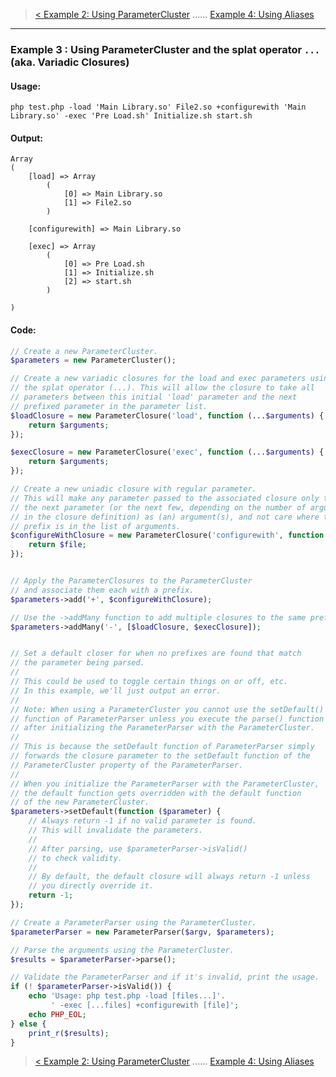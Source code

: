 > [< Example 2: Using ParameterCluster](https://github.com/nathan-fiscaletti/parameterparser/blob/master/examples/Example2.md) ...... [Example 4: Using Aliases](https://github.com/nathan-fiscaletti/parameterparser/blob/master/examples/Example4.md)

----
### Example 3 : Using ParameterCluster and the splat operator `...` (aka. Variadic Closures)

#### Usage: 
    php test.php -load 'Main Library.so' File2.so +configurewith 'Main Library.so' -exec 'Pre Load.sh' Initialize.sh start.sh
#### Output:
    Array
    (
        [load] => Array
            (
                [0] => Main Library.so
                [1] => File2.so
            )

        [configurewith] => Main Library.so

        [exec] => Array
            (
                [0] => Pre Load.sh
                [1] => Initialize.sh
                [2] => start.sh
            )

    )
#### Code:
```php
// Create a new ParameterCluster.
$parameters = new ParameterCluster();

// Create a new variadic closures for the load and exec parameters using
// the splat operator (...). This will allow the closure to take all
// parameters between this initial 'load' parameter and the next 
// prefixed parameter in the parameter list.
$loadClosure = new ParameterClosure('load', function (...$arguments) {
    return $arguments;
});

$execClosure = new ParameterClosure('exec', function (...$arguments) {
    return $arguments;
});

// Create a new uniadic closure with regular parameter.
// This will make any parameter passed to the associated closure only take
// the next parameter (or the next few, depending on the number of arguments
// in the closure definition) as (an) argument(s), and not care where the next 
// prefix is in the list of arguments.
$configureWithClosure = new ParameterClosure('configurewith', function ($file) {
    return $file;
});


// Apply the ParameterClosures to the ParameterCluster
// and associate them each with a prefix.
$parameters->add('+', $configureWithClosure);

// Use the ->addMany function to add multiple closures to the same prefix.
$parameters->addMany('-', [$loadClosure, $execClosure]);


// Set a default closer for when no prefixes are found that match
// the parameter being parsed. 
// 
// This could be used to toggle certain things on or off, etc.
// In this example, we'll just output an error.
// 
// Note: When using a ParameterCluster you cannot use the setDefault()
// function of ParameterParser unless you execute the parse() function
// after initializing the ParameterParser with the ParameterCluster.
// 
// This is because the setDefault function of ParameterParser simply
// forwards the closure parameter to the setDefault function of the
// ParameterCluster property of the ParameterParser.
// 
// When you initialize the ParameterParser with the ParameterCluster,
// the default function gets overridden with the default function 
// of the new ParameterCluster. 
$parameters->setDefault(function ($parameter) {
    // Always return -1 if no valid parameter is found.
    // This will invalidate the parameters.
    // 
    // After parsing, use $parameterParser->isValid()
    // to check validity.
    // 
    // By default, the default closure will always return -1 unless
    // you directly override it.
    return -1;
});

// Create a ParameterParser using the ParameterCluster.
$parameterParser = new ParameterParser($argv, $parameters);

// Parse the arguments using the ParameterCluster.
$results = $parameterParser->parse();

// Validate the ParameterParser and if it's invalid, print the usage.
if (! $parameterParser->isValid()) {
    echo 'Usage: php test.php -load [files...]'.
         ' -exec [...files] +configurewith [file]';
    echo PHP_EOL;
} else {
    print_r($results);
}

```
> [< Example 2: Using ParameterCluster](https://github.com/nathan-fiscaletti/parameterparser/blob/master/examples/Example2.md) ...... [Example 4: Using Aliases](https://github.com/nathan-fiscaletti/parameterparser/blob/master/examples/Example4.md)
